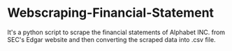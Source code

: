 # Webscraping-Financial-Statement
It's a python script to scrape the financial statements of Alphabet INC. from SEC's Edgar website and then converting the scraped data into .csv file.
